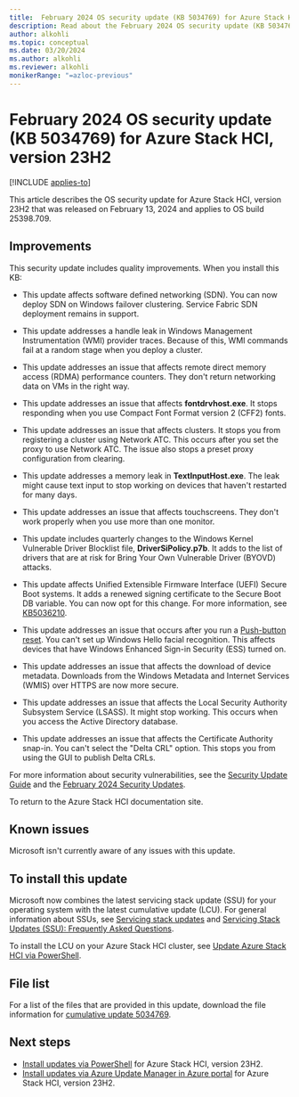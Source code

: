 ```yaml
---
title:  February 2024 OS security update (KB 5034769) for Azure Stack HCI, version 23H2
description: Read about the February 2024 OS security update (KB 5034769) for Azure Stack HCI, version 23H2.
author: alkohli
ms.topic: conceptual
ms.date: 03/20/2024
ms.author: alkohli
ms.reviewer: alkohli
monikerRange: "=azloc-previous"
---
```


# February 2024 OS security update (KB 5034769) for Azure Stack HCI, version 23H2

[!INCLUDE [applies-to](../includes/hci-applies-to-23h2.md)]

This article describes the OS security update for Azure Stack HCI, version 23H2 that was released on February 13, 2024 and applies to OS build 25398.709.

<!--For an overview of Azure Stack HCI, version 23H2 release notes, see the [update history](https://support.microsoft.com/topic/release-notes-for-azure-stack-hci-version-23h2-018b9b10-a75b-4ad7-b9d1-7755f81e5b0b).-->

## Improvements

This security update includes quality improvements. When you install this KB:

- This update affects software defined networking (SDN). You can now deploy SDN on Windows failover clustering. Service Fabric SDN deployment remains in support.

- This update addresses a handle leak in Windows Management Instrumentation (WMI) provider traces. Because of this, WMI commands fail at a random stage when you deploy a cluster.

- This update addresses an issue that affects remote direct memory access (RDMA) performance counters. They don't return networking data on VMs in the right way.

- This update addresses an issue that affects **fontdrvhost.exe**. It stops responding when you use Compact Font Format version 2 (CFF2) fonts.

- This update addresses an issue that affects clusters. It stops you from registering a cluster using Network ATC. This occurs after you set the proxy to use Network ATC. The issue also stops a preset proxy configuration from clearing.

- This update addresses a memory leak in **TextInputHost.exe**. The leak might cause text input to stop working on devices that haven't restarted for many days.

- This update addresses an issue that affects touchscreens. They don't work properly when you use more than one monitor.

- This update includes quarterly changes to the Windows Kernel Vulnerable Driver Blocklist file, **DriverSiPolicy.p7b**. It adds to the list of drivers that are at risk for Bring Your Own Vulnerable Driver (BYOVD) attacks.

- This update affects Unified Extensible Firmware Interface (UEFI) Secure Boot systems. It adds a renewed signing certificate to the Secure Boot DB variable. You can now opt for this change. For more information, see [KB5036210](https://support.microsoft.com/topic/kb5036210-deploying-windows-uefi-ca-2023-certificate-to-secure-boot-allowed-signature-database-db-a68a3eae-292b-4224-9490-299e303b450b).

- This update addresses an issue that occurs after you run a [Push-button reset](/windows-hardware/manufacture/desktop/how-push-button-reset-features-work). You can't set up Windows Hello facial recognition. This affects devices that have Windows Enhanced Sign-in Security (ESS) turned on.

- This update addresses an issue that affects the download of device metadata. Downloads from the Windows Metadata and Internet Services (WMIS) over HTTPS are now more secure.

- This update addresses an issue that affects the Local Security Authority Subsystem Service (LSASS). It might stop working. This occurs when you access the Active Directory database.

- This update addresses an issue that affects the Certificate Authority snap-in. You can't select the "Delta CRL" option. This stops you from using the GUI to publish Delta CRLs.

For more information about security vulnerabilities, see the [Security Update Guide](https://msrc.microsoft.com/update-guide/) and the [February 2024 Security Updates](https://msrc.microsoft.com/update-guide/releaseNote/2024-Feb). 

To return to the Azure Stack HCI documentation site.

<!--## Servicing stack update - 25398.700

This update makes quality improvements to the servicing stack, which is the component that installs Windows updates. Servicing stack updates (SSU) ensure that you have a robust and reliable servicing stack so that your devices can receive and install Microsoft updates.-->

## Known issues

Microsoft isn't currently aware of any issues with this update.

## To install this update

Microsoft now combines the latest servicing stack update (SSU) for your operating system with the latest cumulative update (LCU). For general information about SSUs, see [Servicing stack updates](/windows/deployment/update/servicing-stack-updates) and [Servicing Stack Updates (SSU): Frequently Asked Questions](https://support.microsoft.com/topic/servicing-stack-updates-ssu-frequently-asked-questions-06b62771-1cb0-368c-09cf-87c4efc4f2fe).

To install the LCU on your Azure Stack HCI cluster, see [Update Azure Stack HCI via PowerShell](../update/update-via-powershell-23h2.md).

<!--| Release Channel | Available | Next Step |
|----|----|----|
| Windows Update and Microsoft Update | Yes | None. This update is downloaded automatically from Windows Update. |
| Windows Update for Business | Yes | None. This update is downloaded automatically from Windows Update in accordance with configured policies. |
| Microsoft Update Catalog | Yes | To get the standalone package for this update, go to the Microsoft Update Catalog website. |
| Windows Server Update Services (WSUS) | Yes | This update automatically syncs with WSUS if you configure Products and Classifications as follows:<br>Product: Azure Stack HCI<br>Classification: Security Updates |-->

<!--## To remove the LCU

To remove the LCU after installing the combined SSU and LCU package, use the DISM [Remove-WindowsPackage](/powershell/module/dism/remove-windowspackage) command line option with the LCU package name as the argument. You can find the package name by using this command: `DISM /online /get-packages`.

Running [Windows Update Standalone Installer](https://support.microsoft.com/topic/description-of-the-windows-update-standalone-installer-in-windows-799ba3df-ec7e-b05e-ee13-1cdae8f23b19) (wusa.exe) with the /uninstall switch on the combined package won't work because the combined package contains the SSU. You can't remove the SSU from the system after installation.-->

## File list

For a list of the files that are provided in this update, download the file information for [cumulative update 5034769](https://go.microsoft.com/fwlink/?linkid=2260628).

<!--For a list of the files that are provided in the servicing stack update, download the file information for the [SSU - version 25398.700](https://go.microsoft.com/fwlink/?linkid=2260170).-->

## Next steps

- [Install updates via PowerShell](../update/update-via-powershell-23h2.md) for Azure Stack HCI, version 23H2.
- [Install updates via Azure Update Manager in Azure portal](../update/azure-update-manager-23h2.md) for Azure Stack HCI, version 23H2.